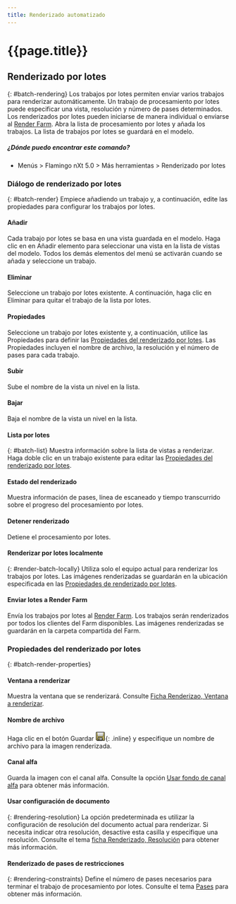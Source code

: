 ```yaml
---
title: Renderizado automatizado
---
```


# {{page.title}}


## Renderizado por lotes
{: #batch-rendering}
Los trabajos por lotes permiten enviar varios trabajos para renderizar automáticamente. Un trabajo de procesamiento por lotes puede especificar una vista, resolución y número de pases determinados. Los renderizados por lotes pueden iniciarse de manera individual o enviarse al [Render Farm](render-farm.html). Abra la lista de procesamiento por lotes y añada los trabajos. La lista de trabajos por lotes se guardará en el modelo.

##### ¿Dónde puedo encontrar este comando?

 * Menús > Flamingo nXt 5.0 > Más herramientas > Renderizado por lotes

### Diálogo de renderizado por lotes
{: #batch-render}
Empiece añadiendo un trabajo y, a continuación, edite las propiedades para configurar los trabajos por lotes.

#### Añadir
Cada trabajo por lotes se basa en una vista guardada en el modelo.  Haga clic en en Añadir elemento para seleccionar una vista en la lista de vistas del modelo.  Todos los demás elementos del menú se activarán cuando se añada y seleccione un trabajo.

#### Eliminar
Seleccione un trabajo por lotes existente.  A continuación, haga clic en Eliminar para quitar el trabajo de la lista por lotes.

#### Propiedades
Seleccione un trabajo por lotes existente y, a continuación, utilice las Propiedades para definir las [Propiedades del renderizado por lotes](#batch-render-properties).  Las Propiedades incluyen el nombre de archivo, la resolución y el número de pases para cada trabajo.

#### Subir
Sube el nombre de la vista un nivel en la lista.

#### Bajar
Baja el nombre de la vista un nivel en la lista.

#### Lista por lotes
{: #batch-list}
Muestra información sobre la lista de vistas a renderizar. Haga doble clic en un trabajo existente para editar las [Propiedades del renderizado por lotes](#batch-render-properties).

#### Estado del renderizado
Muestra información de pases, línea de escaneado y tiempo transcurrido sobre el progreso del procesamiento por lotes.

####  Detener renderizado
Detiene el procesamiento por lotes.

#### Renderizar por lotes localmente
{: #render-batch-locally}
Utiliza solo el equipo actual para renderizar los trabajos por lotes. Las imágenes renderizadas se guardarán en la ubicación especificada en las [Propiedades de renderizado por lotes](#batch-render-properties).

####  Enviar lotes a Render Farm
Envía los trabajos por lotes al [Render Farm](render-farm.html). Los trabajos serán renderizados por todos los clientes del Farm disponibles. Las imágenes renderizadas se guardarán en la carpeta compartida del Farm.

### Propiedades del renderizado por lotes
{: #batch-render-properties}

#### Ventana a renderizar
Muestra la ventana que se renderizará. Consulte [Ficha Renderizao, Ventana a renderizar](render-tab.html#viewtorender).

#### Nombre de archivo
Haga clic en el botón Guardar ![images/saveimageas.png](images/saveimageas.png){: .inline} y especifique un nombre de archivo para la imagen renderizada.

#### Canal alfa
Guarda la imagen con el canal alfa.  Consulte la opción [Usar fondo de canal alfa](environment-tab.html#alpha) para obtener más información.

#### Usar configuración de documento
{: #rendering-resolution}
La opción predeterminada es utilizar la configuración de resolución del documento actual para renderizar.  Si necesita indicar otra resolución, desactive esta casilla y especifique una resolución. Consulte el tema [ficha Renderizado, Resolución](render-tab.html#resolution) para obtener más información.

#### Renderizado de pases de restricciones
{: #rendering-constraints}
Define el número de pases necesarios para terminar el trabajo de procesamiento por lotes.  Consulte el tema [Pases](documentproperties-flamingo.html#number-of-passes) para obtener más información.

<!-- TODO: Flamingo nXt 5 runs from the RDK.  The need to Flamingo Automate render is not clear.  What is needed to run animations with nxt right now?
The number of passes and the ability to send a render to the farm are required still.  So the dialog should be smaller.
Alpha channel This needs to be investigated. The rest of this section is commented out.-->

<!-- Commented out until automated render can be determined

## Animaciones
{: #animation}
Hay dos maneras de crear animaciones en Rhino.   Las animaciones se pueden configurar utilizando la [barra de herramientas Animación de Rhino](http://docs.mcneel.com/rhino/5/help/es-es/index.htm#commands/animation.htm) o el plug-in de animación de [Bongo](http://bongo.rhino3d.com/).

##### Para enviar un trabajo de animación al Render Farm
1. Ejecute el comando [FlamingoNXtAutomatizarRenderizado](automate-rendering.html#flamingonxtautomaterender).
1. En el cuadro de diálogo Configurar comando de renderizado automatizado, seleccione **Renderizar en el Farm**.
&#160;
Especifique el Nombre de trabajo y haga clic en el botón Aceptar.
&#160;
Defina un tipo de animación desde la barra de herramientas Configurar animación de Rhino. Seleccione RenderizadoCompleto renderizado completo como Método de captura.
&#160;
Grabe la animación desde la barra de herramientas Animación. Los trabajos de renderizado se enviarán al Render Farm.
&#160;
Cuando los trabajos finalicen en el Render Farm, vuelva a ejecutar el comando FlamingoNXtAutomatizarRenderizado y seleccione todos los trabajos del cuadro de diálogo.
&#160;
Haga clic en el botón Copiar archivos seleccionados a la carpeta de salida especificada y seleccione una carpeta a la que se copiarán todas las imágenes de renderizado.


## FlamingoNXtAutomateRender command
{: #flamingonxtautomaterender}


## Configure Automated Render Command

### Enabled
Redirects the default **Render** command to use the **Render Farm**.

### Use default render dialog
Resets the **Render** command to render directly instead of to the farm.

### Number of render passes to render
Specifies the number of render passes.

### Render to farm
Redirects the **Render** command to render to the farm.

### Job name
Specifies the **Render Farm**  [Job name](automate-rendering.html#job-name).

## Render constraints

### Number of render passes to render
Specifies the [number of passes](documentproperties-flamingo.html#number-of-passes).

### Save alpha channel
Saves the [alpha channel](render-window.html#save-with-alpha-channel) background.
-->
